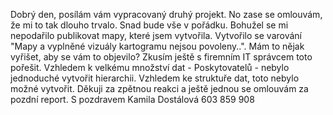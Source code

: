 Dobrý den, posílám vám vypracovaný druhý projekt. No zase se omlouvám, že mi to tak dlouho trvalo. Snad bude vše v pořádku.
Bohužel se mi nepodařilo publikovat mapy, které jsem vytvořila. Vytvořilo se varování "Mapy a vyplněné vizuály kartogramu nejsou povoleny..". Mám to nějak vyřišet, aby se vám to objevilo? Zkusím ještě s firemním IT správcem toto pořešit. 
Vzhledem k velkému množství dat - Poskytovatelů - nebylo jednoduché vytvořit hierarchii. Vzhledem ke struktuře dat, toto nebylo možné vytvořit.
Děkuji za zpětnou reakci a ještě jednou se omlouvám za pozdní report. 
S pozdravem Kamila Dostálová 603 859 908
